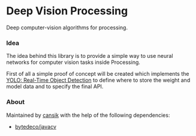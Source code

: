 # Deep Vision Processing
Deep computer-vision algorithms for processing.

### Idea
The idea behind this library is to provide a simple way to use neural networks for computer vision tasks inside Processing.

First of all a simple proof of concept will be created which implements the [YOLO: Real-Time Object Detection](https://pjreddie.com/darknet/yolo/) to define where to store the weight and model data and to specify the final API.

### About
Maintained by [cansik](https://github.com/cansik) with the help of the following dependencies:

- [bytedeco/javacv](https://github.com/bytedeco/javacv)
